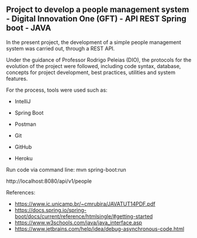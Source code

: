 ## Project to develop a people management system - Digital Innovation One (GFT) - API REST Spring boot - JAVA  



In the present project, the development of a simple people management system was carried out, through a REST API.

Under the guidance of Professor Rodrigo Peleias (DIO), the protocols for the evolution of the project were followed, including code syntax, database, concepts for project development, best practices, utilities and system features.

For the process, tools were used such as:

- IntelliJ

- Spring Boot

- Postman

- Git

- GitHub

- Heroku

  

Run code via command line: mvn spring-boot:run

http://localhost:8080/api/v1/people


References:

- https://www.ic.unicamp.br/~cmrubira/JAVATUT14PDF.pdf
- https://docs.spring.io/spring-boot/docs/current/reference/htmlsingle/#getting-started
- https://www.w3schools.com/java/java_interface.asp
- https://www.jetbrains.com/help/idea/debug-asynchronous-code.html

